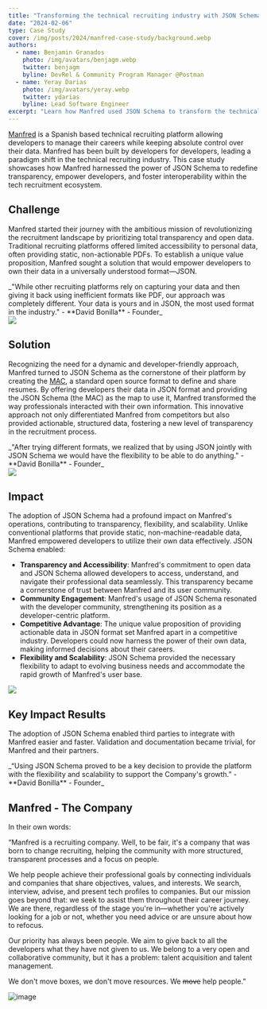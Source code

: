 ```yaml
---
title: "Transforming the technical recruiting industry with JSON Schema"
date: "2024-02-06"
type: Case Study
cover: /img/posts/2024/manfred-case-study/background.webp
authors:
  - name: Benjamin Granados
    photo: /img/avatars/benjagm.webp
    twitter: benjagm
    byline: DevRel & Community Program Manager @Postman
  - name: Yeray Darias
    photo: /img/avatars/yeray.webp
    twitter: ydarias
    byline: Lead Software Engineer
excerpt: "Learn how Manfred used JSON Schema to transform the technical recruiting industry."
---
```

[Manfred](https://www.getmanfred.com/) is a Spanish based technical recruiting platform allowing developers to manage their careers while keeping absolute control over their data. Manfred has been built by developers for developers, leading a paradigm shift in the technical recruiting industry. This case study showcases how Manfred harnessed the power of JSON Schema to redefine transparency, empower developers, and foster interoperability within the tech recruitment ecosystem.

## Challenge
Manfred started their journey with the ambitious mission of revolutionizing the recruitment landscape by prioritizing total transparency and open data. Traditional recruiting platforms offered limited accessibility to personal data, often providing static, non-actionable PDFs. To establish a unique value proposition, Manfred sought a solution that would empower developers to own their data in a universally understood format—JSON.

<div className="text-2xl my-5 mx-8 border-gray-300 bg-gray-300 p-4 p-t-6 text-center dark:text-slate-800">
  _"While other recruiting platforms rely on capturing your data and then giving it back using inefficient formats like PDF, our approach was completely different. Your data is yours and in JSON, the most used format in the industry." - **David Bonilla** - Founder_
</div>

<div className='flex flex-wrap justify-center items-center gap-4 w-full'>
    <img className='w-full md:w-full lg:w-3/5 xl:w-3/5 2xl:w-3/5 px-20' src='/img/posts/2024/manfred-case-study/period.webp'/>
</div>

## Solution
Recognizing the need for a dynamic and developer-friendly approach, Manfred turned to JSON Schema as the cornerstone of their platform by creating the [MAC](https://github.com/getmanfred/mac), a standard open source format to define and share resumes. By offering developers their data in JSON format and providing the JSON Schema (the MAC) as the map to use it, Manfred transformed the way professionals interacted with their own information. This innovative approach not only differentiated Manfred from competitors but also provided actionable, structured data, fostering a new level of transparency in the recruitment process.

<div className="text-2xl my-5 mx-8 border-gray-300 bg-gray-300 p-4 p-t-6 dark:text-slate-800">
  _"After trying different formats, we realized that by using JSON jointly with JSON Schema we would have the flexibility to be able to do anything." - **David Bonilla** - Founder_
</div>

<div className='flex flex-wrap justify-center items-center gap-4 w-full'>
    <img className='w-full md:w-full lg:w-3/5 xl:w-3/5 2xl:w-3/5 px-20 pt-10' src='/img/posts/2024/manfred-case-study/MAC_Structure.webp'/>
</div>

## Impact
The adoption of JSON Schema had a profound impact on Manfred's operations, contributing to transparency, flexibility, and scalability. Unlike conventional platforms that provide static, non-machine-readable data, Manfred empowered developers to utilize their own data effectively. JSON Schema enabled:

* **Transparency and Accessibility**: Manfred's commitment to open data and JSON Schema allowed developers to access, understand, and navigate their professional data seamlessly. This transparency became a cornerstone of trust between Manfred and its user community.
* **Community Engagement**: Manfred's usage of JSON Schema resonated with the developer community, strengthening its position as a developer-centric platform.
* **Competitive Advantage**: The unique value proposition of providing actionable data in JSON format set Manfred apart in a competitive industry. Developers could now harness the power of their own data, making informed decisions about their careers.
* **Flexibility and Scalability**: JSON Schema provided the necessary flexibility to adapt to evolving business needs and accommodate the rapid growth of Manfred's user base. 

<div className='flex flex-wrap justify-center items-center gap-4 w-full'>
    <img className='w-full md:w-full lg:w-3/5 xl:w-3/5 2xl:w-3/5 px-20' src='/img/posts/2024/manfred-case-study/MAC_Export.webp'/>
</div>

## Key Impact Results
The adoption of JSON Schema enabled third parties to integrate with Manfred easier and faster. Validation and documentation became trivial, for Manfred and their partners.

<div className="text-2xl my-5 mx-8 border-gray-300 bg-gray-300 p-4 p-t-6 text-center mb-20">
  _“Using JSON Schema proved to be a key decision to provide the platform with the flexibility and scalability to support the Company's growth.” - **David Bonilla** - Founder_
</div>

## Manfred - The Company
In their own words: 

<p>“Manfred is a recruiting company. Well, to be fair, it's a company that was born to change recruiting, helping the community with more structured, transparent processes and a focus on people.</p>

<p>We help people achieve their professional goals by connecting individuals and companies that share objectives, values, and interests. We search, interview, advise, and present tech profiles to companies. But our mission goes beyond that: we seek to assist them throughout their career journey. We are there, regardless of the stage you're in—whether you're actively looking for a job or not, whether you need advice or are unsure about how to refocus.</p>

<p>Our priority has always been people. We aim to give back to all the developers what they have not given to us. We belong to a very open and collaborative community, but it has a problem: talent acquisition and talent management.</p> 

<p>We don't move boxes, we don't move resources. We <del>move</del> help people.”</p>

<div className='flex flex-wrap justify-center items-center gap-4 w-full'>
    <img className='w-full md:w-full lg:w-3/5 xl:w-3/5 2xl:w-3/5 px-20 pt-10 pb-20' src='/img/posts/2024/manfred-case-study/manfred_team.webp' alt='image'/>
</div>